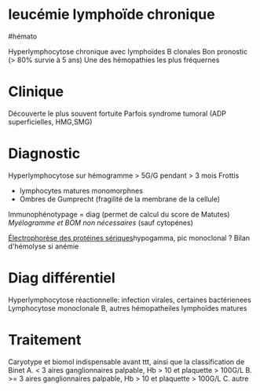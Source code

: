 # leucémie lymphoïde chronique
#hémato 


Hyperlymphocytose chronique avec lymphoïdes B clonales
Bon pronostic (> 80% survie à 5 ans)
Une des hémopathies les plus fréquernes 


# Clinique


Découverte le plus souvent fortuite
Parfois syndrome tumoral (ADP superficielles, HMG,SMG) 


# Diagnostic


Hyperlymphocytose sur hémogramme > 5G/G pendant > 3 mois
Frottis

- lymphocytes matures monomorphnes 
- Ombres de Gumprecht (fragilité de la membrane de la cellule) 

Immunophénotypage = diag (permet de calcul du score de Matutes)
_Myélogramme et BOM non nécessaires_ (sauf cytopénes) 

[Électrophorèse des protéines sériques](#c3a9lectrophorc3a8se-des-protc3a9ines-sc3a9riquesnorgmd)hypogamma, pic monoclonal ?
Bilan d'hémolyse si anémie 


# Diag différentiel


Hyperlymphocytose réactionnelle: infection virales, certaines bactérienees
Lymphocytose monoclonale B, autres hémopatheiles lymphoïdes matures 


# Traitement


Caryotype et biomol indispensable avant ttt, ainsi que la classification de Binet
A. < 3 aires ganglionnaires palpable, Hb > 10 et plaquette > 100G/L
B. >= 3 aires ganglionnaires palpable, Hb > 10 et plaquette > 100G/L
C. autre 

